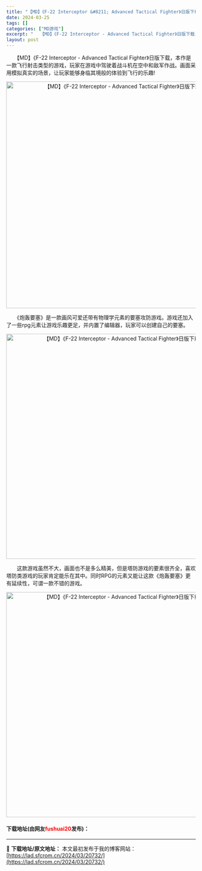 ```yaml
---
title: "【MD】《F-22 Interceptor &#8211; Advanced Tactical Fighter》日版下载"
date: 2024-03-25
tags: []
categories: ["MD游戏"]
excerpt: "　　【MD】《F-22 Interceptor - Advanced Tactical Fighter》日版下载，本作是一款飞行射击类型的游戏，玩家在游戏中驾驶着战斗机在空中和敌军作战。画面采用模拟真实的场景，让玩家能够身临其境般的体验到飞行的乐趣! 　　《炮轰要塞》是一款画风可爱还带有物理学元素的&hellip;"
layout: post
---
```


 <p>　　【MD】《F-22 Interceptor - Advanced Tactical Fighter》日版下载，本作是一款飞行射击类型的游戏，玩家在游戏中驾驶着战斗机在空中和敌军作战。画面采用模拟真实的场景，让玩家能够身临其境般的体验到飞行的乐趣!</p> <p align="center"><img align="" border="0" src="https://lad.sfcrom.cn/wp-content/uploads/2024/03/20240325_660109b08d3f9.png" width="602" alt="【MD】《F-22 Interceptor - Advanced Tactical Fighter》日版下载" /></p> <p>　　《炮轰要塞》是一款画风可爱还带有物理学元素的要塞攻防游戏。游戏还加入了一些rpg元素让游戏乐趣更足，并内置了编辑器，玩家可以创建自己的要塞。</p> <p align="center"><img align="" border="0" src="https://lad.sfcrom.cn/wp-content/uploads/2024/03/20240325_660109b13d4dd.png" width="598" alt="【MD】《F-22 Interceptor - Advanced Tactical Fighter》日版下载" /></p> <p>　　这款游戏虽然不大，画面也不是多么精美，但是塔防游戏的要素很齐全，喜欢塔防类游戏的玩家肯定能乐在其中。同时RPG的元素又能让这款《炮轰要塞》更有延续性，可谓一款不错的游戏。</p> <p align="center"><img align="" border="0" src="https://lad.sfcrom.cn/wp-content/uploads/2024/03/20240325_660109b1c73c8.png" width="598" alt="【MD】《F-22 Interceptor - Advanced Tactical Fighter》日版下载" /></p> <p><h4>下载地址(由网友<font color="red">fushuai20</font>发布)：</h4></p> 

---
📖 **下载地址/原文地址：** 本文最初发布于我的博客网站：[https://lad.sfcrom.cn/2024/03/20732/](https://lad.sfcrom.cn/2024/03/20732/)
